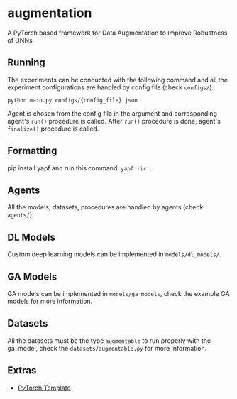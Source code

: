 # augmentation

A PyTorch based framework for Data Augmentation to Improve Robustness of DNNs

## Running

The experiments can be conducted with the following command and all the experiment configurations are handled by config file (check `configs/`).

```
python main.py configs/{config_file}.json
```

Agent is chosen from the config file in the argument and corresponding agent's `run()` procedure is called.
After `run()` procedure is done, agent's `finalize()` procedure is called.

## Formatting

pip install yapf and run this command.
`yapf -ir .`

## Agents

All the models, datasets, procedures are handled by agents (check `agents/`).

## DL Models

Custom deep learning models can be implemented in `models/dl_models/`.

## GA Models

GA models can be implemented in `models/ga_models`, check the example GA models for more information.

## Datasets

All the datasets must be the type `augmentable` to run properly with the ga_model, check the `datasets/augmentable.py` for more information.

## Extras

- [PyTorch Template](https://github.com/moemen95/Pytorch-Project-Template)
